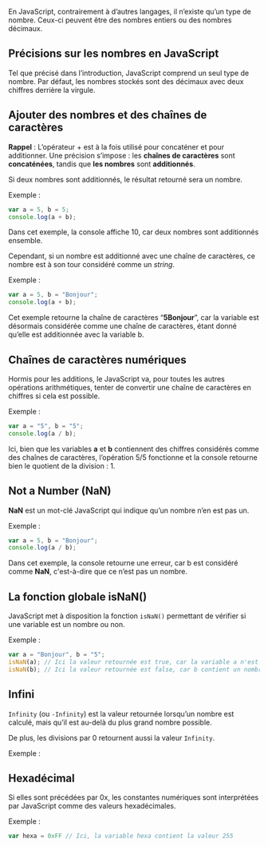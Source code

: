 En JavaScript, contrairement à d’autres langages, il n’existe qu’un type de nombre. Ceux-ci peuvent être des nombres entiers ou des nombres décimaux. 

## Précisions sur les nombres en JavaScript

Tel que précisé dans l’introduction, JavaScript comprend un seul type de nombre. Par défaut, les nombres stockés sont des décimaux avec deux chiffres derrière la virgule. 

## Ajouter des nombres et des chaînes de caractères

__Rappel__ : L’opérateur + est à la fois utilisé pour concaténer et pour additionner. Une précision s’impose : les **chaînes de caractères** sont **concaténées**, tandis que **les nombres** sont **additionnés**.

Si deux nombres sont additionnés, le résultat retourné sera un nombre.

Exemple :

```js
var a = 5, b = 5;
console.log(a + b);
```

Dans cet exemple, la console affiche 10, car deux nombres sont additionnés ensemble.

Cependant, si un nombre est additionné avec une chaîne de caractères, ce nombre est à son tour considéré comme un *string*.

Exemple :

```js
var a = 5, b = "Bonjour";
console.log(a + b);
```

Cet exemple retourne la chaîne de caractères “**5Bonjour**”, car la variable est désormais considérée comme une chaîne de caractères, étant donné qu’elle est additionnée avec la variable b.

## Chaînes de caractères numériques

Hormis pour les additions, le JavaScript va, pour toutes les autres opérations arithmétiques, tenter de convertir une chaîne de caractères en chiffres si cela est possible.

Exemple :

```js
var a = "5", b = "5";
console.log(a / b);
```

Ici, bien que les variables **a** et **b** contiennent des chiffres considérés comme des chaînes de caractères, l’opération 5/5 fonctionne et la console retourne bien le quotient de la division : 1.

## Not a Number (NaN)

**NaN** est un mot-clé JavaScript qui indique qu’un nombre n’en est pas un. 

Exemple :

```js
var a = 5, b = "Bonjour";
console.log(a / b);
```

Dans cet exemple, la console retourne une erreur, car b est considéré comme **NaN**, c'est-à-dire que ce n’est pas un nombre.

## La fonction globale isNaN()

JavaScript met à disposition la fonction ```isNaN()``` permettant de vérifier si une variable est un nombre ou non.

Exemple :

```js
var a = "Bonjour", b = "5";
isNaN(a); // Ici la valeur retournée est true, car la variable a n'est pas un nombre
isNaN(b); // Ici la valeur retournée est false, car b contient un nombre
```

## Infini

```Infinity``` (ou ```-Infinity```) est la valeur retournée lorsqu’un nombre est calculé, mais qu’il est au-delà du plus grand nombre possible.

De plus, les divisions par 0 retournent aussi la valeur ```Infinity```.

Exemple :

## Hexadécimal

Si elles sont précédées par 0x, les constantes numériques sont interprétées par JavaScript comme des valeurs hexadécimales.

Exemple :

```js
var hexa = 0xFF // Ici, la variable hexa contient la valeur 255
```